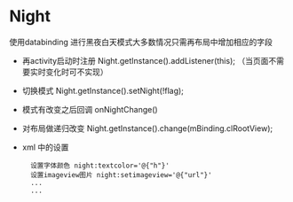 # Night

使用databinding 进行黑夜白天模式大多数情况只需再布局中增加相应的字段
 
* 再activity启动时注册      Night.getInstance().addListener(this); （当页面不需要实时变化时可不实现）

* 切换模式  Night.getInstance().setNight(!flag); 

* 模式有改变之后回调 onNightChange()

* 对布局做递归改变 Night.getInstance().change(mBinding.clRootView); 

* xml 中的设置 


        设置字体颜色 night:textcolor='@{"h"}'
        设置imageview图片 night:setimageview='@{"url"}'
        ...
        ...
 
